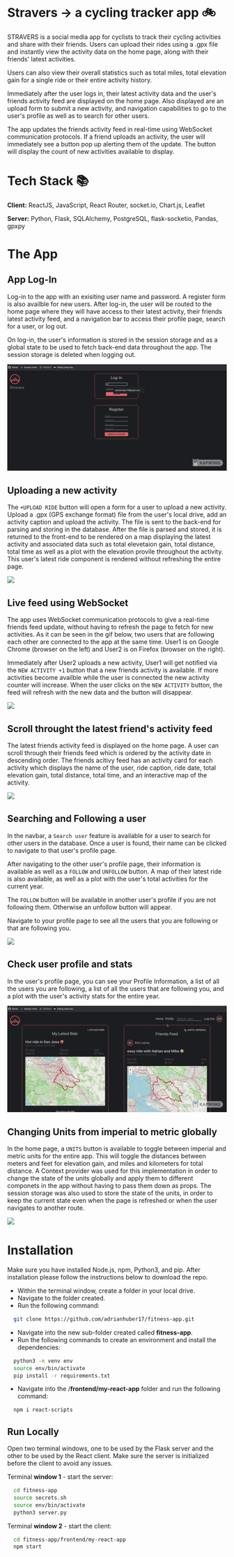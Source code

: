 # Stravers -> a cycling tracker app 🚲

STRAVERS is a social media app for cyclists to track their cycling
activities and share with their friends.
Users can upload their rides using a .gpx file and instantly view the activity data on the home page, along with their friends' latest activities.

Users can also view their overall statistics such as total miles, total elevation gain for a single ride or their entire activity history.

Immediately after the user logs in, their latest activity data and the user's friends activity feed are displayed on the home page. Also displayed are an upload form to submit a new activity, and navigation capabilities to go to the user's profile
as well as to search for other users.

The app updates the friends activity feed in real-time using WebSocket communication protocols. If a friend uploads an activity, the user will immediately see a button pop up alerting them of the update. The button will display the count of new activities available to display.

# Tech Stack 📚

**Client:** ReactJS, JavaScript, React Router, socket.io, Chart.js, Leaflet

**Server:** Python, Flask, SQLAlchemy, PostgreSQL, flask-socketio, Pandas, gpxpy

# The App

## App Log-In

Log-in to the app with an exisiting user name and password. A register form is also availble for new users. After log-in, the user will be routed to the home page where they will have access to their latest activity, their friends latest activity feed, and a navigation bar to access their profile page, search for a user, or log out.

On log-in, the user's information is stored in the session storage and as a global state to be used to fetch back-end data throughout the app. The session storage is deleted when logging out.

![](/ReadME/log-in-home.gif)

## Uploading a new activity

The `+UPLOAD RIDE` button will open a form for a user to upload a new activity.
Upload a .gpx (GPS exchange format) file from the user's local drive, add an activity caption and upload the activity. The file is sent to the back-end for parsing and storing in the database. After the file is parsed and stored, it is returned to the front-end to be rendered on a map displaying the latest activity and associated data such as total elevetaion gain, total distance, total time as well as a plot with the elevation provile throughout the activity. This user's latest ride component is rendered without refreshing the entire page.

![](/ReadME/upload-latest-ride.gif)

## Live feed using WebSocket

The app uses WebSocket communication protocols to give a real-time friends feed update, without having to refresh the page to fetch for new activities. As it can be seen in the gif below, two users that are following each other are connected to the app at the same time. User1 is on Google Chrome (browser on the left) and User2 is on Firefox (browser on the right).

Immediately after User2 uploads a new activity, User1 will get notified via the `NEW ACTIVITY +1` button that a new friends activity is available. If more activities become availble while the user is connected the new activity counter will increase. When the user clicks on the `NEW ACTIVITY` button, the feed will refresh with the new data and the button will disappear.

![](/ReadME/WebSocketLiveFeed.gif)

## Scroll throught the latest friend's activity feed

The latest friends activity feed is displayed on the home page. A user can scroll through their friends feed which is ordered by the activity date in descending order. The friends acitivy feed has an activity card for each activity which displays the name of the user, ride caption, ride date, total elevation gain, total distance, total time, and an interactive map of the activity.

![](/ReadME/scroll-friends-feed.gif)

## Searching and Following a user

In the navbar, a `Search user` feature is available for a user to search for other users in the database. Once a user is found, their name can be clicked to navigate to that user's profile page.

After navigating to the other user's profile page, their information is available as well as a `FOLLOW` and `UNFOLLOW` button. A map of their latest ride is also available, as well as a plot with the user's total activities for the current year.

The `FOLLOW` button will be available in another user's profile if you are not following them. Otherwise an unfollow button will appear.

Navigate to your profile page to see all the users that you are following or that are following you.

![](/ReadME/search-and-follow-user.gif)

## Check user profile and stats

In the user's profile page, you can see your Profile Information, a list of all the users you are following, a list of all the users that are following you, and a plot with the user's activity stats for the entire year.

![](/ReadME/check-profile-information.gif)

## Changing Units from imperial to metric globally

In the home page, a `UNITS` button is available to toggle between imperial and metric units for the entire app. This will toggle the distances between meters and feet for elevation gain, and miles and kilometers for total distance. A Context provider was used for this implementation in order to change the state of the units globally and apply them to different componets in the app without having to pass them down as props. The session storage was also used to store the state of the units, in order to keep the current state even when the page is refreshed or when the user navigates to another route.

![](/ReadME/context-provider-units.gif)

# Installation

Make sure you have installed Node.js, npm, Python3, and pip.
After installation please follow the instructions below to download the repo.

- Within the terminal window, create a folder in your local drive.
- Navigate to the folder created.
- Run the following command:

```bash
  git clone https://github.com/adrianhuber17/fitness-app.git
```

- Navigate into the new sub-folder created called **fitness-app**.
- Run the following commands to create an environment and install the dependencies:

```bash
  python3 -m venv env
  source env/bin/activate
  pip install -r requirements.txt
```

- Navigate into the /**frontend/my-react-app** folder and run the following command:

```bash
  npm i react-scripts
```

## Run Locally

Open two terminal windows, one to be used by the Flask server and the other
to be used by the React client.
Make sure the server is initialized before the client to avoid any issues.

Terminal **window 1** - start the server:

```bash
  cd fitness-app
  source secrets.sh
  source env/bin/activate
  python3 server.py
```

Terminal **window 2** - start the client:

```bash
  cd fitness-app/frontend/my-react-app
  npm start
```
